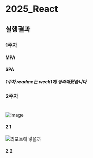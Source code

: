 # 2025_React
## 실행결과
### 1주차
#### MPA
#### SPA
##### 1주차 readme는 week1에 정리해뒀습니다.

### 2주차
#
![image](https://github.com/user-attachments/assets/106392e9-fee3-421c-a787-9410c91320e4)
#### 2.1
![리포트에 넣을까](https://github.com/user-attachments/assets/85ca1ff7-f450-4880-8fae-bf6f4289af96)
#### 2.2






